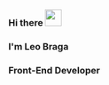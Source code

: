 ### Hi there <img src="https://raw.githubusercontent.com/MartinHeinz/MartinHeinz/master/wave.gif" width="30px">

### I'm Leo Braga
### Front-End Developer
<!--
**LeonBraga/LeonBraga** is a ✨ _special_ ✨ repository because its `README.md` (this file) appears on your GitHub profile.

Here are some ideas to get you started:

- 🔭 I’m currently working on ...
- 🌱 I’m currently learning ...
- 👯 I’m looking to collaborate on ...
- 🤔 I’m looking for help with ...
- 💬 Ask me about ...
- 📫 How to reach me: ...
- 😄 Pronouns: ...
- ⚡ Fun fact: ...
-->
